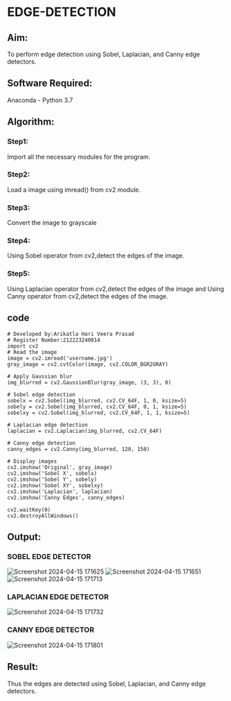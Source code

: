 # EDGE-DETECTION
## Aim:
To perform edge detection using Sobel, Laplacian, and Canny edge detectors.

## Software Required:
Anaconda - Python 3.7

## Algorithm:
### Step1:
Import all the necessary modules for the program.

### Step2:
Load a image using imread() from cv2 module.

### Step3:
Convert the image to grayscale

### Step4:
Using Sobel operator from cv2,detect the edges of the image.

### Step5:

Using Laplacian operator from cv2,detect the edges of the image and Using Canny operator from cv2,detect the edges of the image.
## code
```
# Developed by:Arikatla Hari Veera Prasad
# Register Number:212223240014
import cv2
# Read the image
image = cv2.imread('username.jpg')
gray_image = cv2.cvtColor(image, cv2.COLOR_BGR2GRAY)

# Apply Gaussian blur
img_blurred = cv2.GaussianBlur(gray_image, (3, 3), 0)

# Sobel edge detection
sobelx = cv2.Sobel(img_blurred, cv2.CV_64F, 1, 0, ksize=5)
sobely = cv2.Sobel(img_blurred, cv2.CV_64F, 0, 1, ksize=5)
sobelxy = cv2.Sobel(img_blurred, cv2.CV_64F, 1, 1, ksize=5)

# Laplacian edge detection
laplacian = cv2.Laplacian(img_blurred, cv2.CV_64F)

# Canny edge detection
canny_edges = cv2.Canny(img_blurred, 120, 150)

# Display images
cv2.imshow('Original', gray_image)
cv2.imshow('Sobel X', sobelx)
cv2.imshow('Sobel Y', sobely)
cv2.imshow('Sobel XY', sobelxy)
cv2.imshow('Laplacian', laplacian)
cv2.imshow('Canny Edges', canny_edges)

cv2.waitKey(0)
cv2.destroyAllWindows()
```
## Output:
### SOBEL EDGE DETECTOR

![Screenshot 2024-04-15 171625](https://github.com/Hariveeraprasad-2006/EDGE-DETECTION/assets/145049988/ca39255b-c065-4d6e-ac1f-eeed3666b0df)
![Screenshot 2024-04-15 171651](https://github.com/Hariveeraprasad-2006/EDGE-DETECTION/assets/145049988/7344028b-ea8c-43b0-b96e-d66271cdcdee)
![Screenshot 2024-04-15 171713](https://github.com/Hariveeraprasad-2006/EDGE-DETECTION/assets/145049988/281de6de-4073-484a-9ecd-a9d60b9f8fd6)


### LAPLACIAN EDGE DETECTOR
![Screenshot 2024-04-15 171732](https://github.com/Hariveeraprasad-2006/EDGE-DETECTION/assets/145049988/bedfb74b-d3fb-4b77-be44-45796e53481c)



### CANNY EDGE DETECTOR
![Screenshot 2024-04-15 171801](https://github.com/Hariveeraprasad-2006/EDGE-DETECTION/assets/145049988/dac173f1-d1d5-40a9-b93d-e8587096aaef)


## Result:
Thus the edges are detected using Sobel, Laplacian, and Canny edge detectors.
